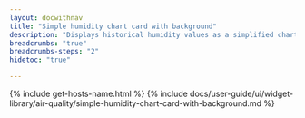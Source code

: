 ```yaml
---
layout: docwithnav
title: "Simple humidity chart card with background"
description: "Displays historical humidity values as a simplified chart with background. Optionally may display the corresponding latest humidity value."
breadcrumbs: "true"
breadcrumbs-steps: "2"
hidetoc: "true"

---
```

{% include get-hosts-name.html %}
{% include docs/user-guide/ui/widget-library/air-quality/simple-humidity-chart-card-with-background.md %}
